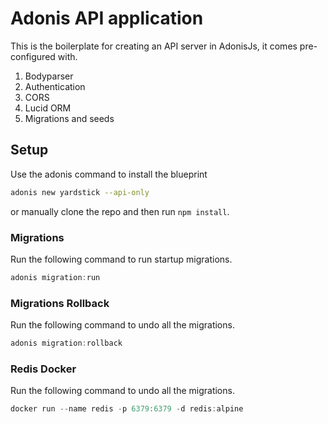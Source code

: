 # Adonis API application

This is the boilerplate for creating an API server in AdonisJs, it comes pre-configured with.

1. Bodyparser
2. Authentication
3. CORS
4. Lucid ORM
5. Migrations and seeds

## Setup

Use the adonis command to install the blueprint

```bash
adonis new yardstick --api-only
```

or manually clone the repo and then run `npm install`.

### Migrations

Run the following command to run startup migrations.

```js
adonis migration:run
```

### Migrations Rollback

Run the following command to undo all the migrations.

```js
adonis migration:rollback
```

### Redis Docker

Run the following command to undo all the migrations.

```js
docker run --name redis -p 6379:6379 -d redis:alpine
```
